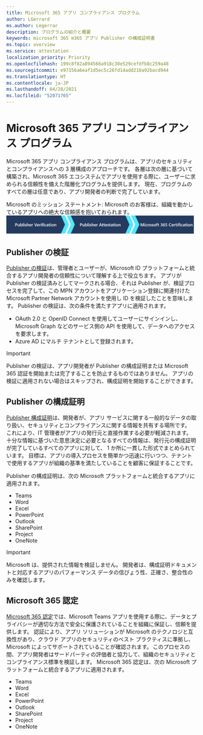 ```yaml
---
title: Microsoft 365 アプリ コンプライアンス プログラム
author: LGerrard
ms.author: Legerrar
description: プログラムの紹介と概要
keywords: microsoft 365 m365 アプリ Publisher の構成証明書
ms.topic: overview
ms.service: attestation
localization_priority: Priority
ms.openlocfilehash: 199c8f82a894566a918c30e529cefdfb8c259a48
ms.sourcegitcommit: e97156a6eaf1d5ec5c26fd14add210a92bacd944
ms.translationtype: HT
ms.contentlocale: ja-JP
ms.lasthandoff: 04/28/2021
ms.locfileid: "52071765"
---
```

# <a name="microsoft-365-app-compliance-program"></a>Microsoft 365 アプリ コンプライアンス プログラム

Microsoft 365 アプリ コンプライアンス プログラムは、アプリのセキュリティとコンプライアンスへの 3 層構成のアプローチです。 各層は次の層に基づいて構築され、Microsoft 365 エコシステムでアプリを使用する際に、ユーザーに求められる信頼性を備えた階層化プログラムを提供します。  現在、プログラムのすべての層は任意であり、アプリ開発者の判断で完了しています。 

Microsoft のミッション ステートメント: Microsoft のお客様は、組織を動かしているアプリへの絶大な信頼感を抱いておられます。
  ![アプリのコンプライアンスに対する 3 層構成のアプローチ](media/Microsoft-App-Compliance-Overview.png) 

## <a name="publisher-verification"></a>Publisher の検証

[Publisher の検証](https://docs.microsoft.com/azure/active-directory/develop/publisher-verification-overview)は、管理者とユーザーが、Microsoft ID プラットフォームと統合するアプリ開発者の信頼性について理解する上で役立ちます。 アプリが Publisher の検証済みとしてマークされる場合、それは Publisher が、検証プロセスを完了して、この MPN アカウントをアプリケーション登録に関連付けた Microsoft Partner Network アカウントを使用し ID を検証したことを意味します。
Publisher の検証は、次の条件を満たすアプリに適用されます。  
- OAuth 2.0 と OpenID Connect を使用してユーザーにサインインし、Microsoft Graph などのサービス側の API を使用して、データへのアクセスを要求します。 
- Azure AD にマルチ テナントとして登録されます。  

> [!IMPORTANT]
> Publisher の検証は、アプリ開発者が Publisher の構成証明または Microsoft 365 認証を開始または完了することを防止するものではありません。 アプリの検証に適用されない場合はスキップされ、構成証明を開始することができます。

## <a name="publisher-attestation"></a>Publisher の構成証明

[Publisher 構成証明](https://docs.microsoft.com/microsoft-365-app-certification/docs/enterprise-app-attestation-guide)は、開発者が、アプリ サービスに関する一般的なデータの取り扱い、セキュリティとコンプライアンスに関する情報を共有する場所です。 これにより、IT 管理者がアプリの発行元と直接作業する必要が軽減されます。 十分な情報に基づいた意思決定に必要となるすべての情報は、発行元の構成証明が完了しているすべてのアプリに対して、 1 か所に一貫した形式でまとめられています。 目標は、アプリの導入プロセスを簡単かつ迅速に行いつつ、テナントで使用するアプリが組織の基準を満たしていることを顧客に保証することです。

Publisher の構成証明は、次の Microsoft プラットフォームと統合するアプリに適用されます。
-   Teams
-   Word
-   Excel
-   PowerPoint 
-   Outlook
- SharePoint
- Project
- OneNote

> [!IMPORTANT]
> Microsoft は、提供された情報を検証しません。 開発者は、構成証明ドキュメントと対応するアプリのパフォーマンス データの信ぴょう性、正確さ、整合性のみを確認します。 

## <a name="microsoft-365-certification"></a>Microsoft 365 認定
[Microsoft 365 認定](https://docs.microsoft.com/microsoft-365-app-certification/docs/enterprise-app-certification-guide)では、Microsoft Teams アプリを使用する際に、データとプライバシーが適切な方法で安全に保護されていることを組織に保証し、信頼を提供します。 認証により、アプリ ソリューションが Microsoft のテクノロジと互換性があり、クラウド アプリのセキュリティのベスト プラクティスに準拠し、Microsoft によってサポートされていることが確認されます。 このプロセスの間、アプリ開発者はサードパーティの評価者と協力して、組織のセキュリティとコンプライアンス標準を検証します。 Microsoft 365 認定は、次の Microsoft プラットフォームと統合するアプリに適用されます。

-   Teams
-   Word
-   Excel
-   PowerPoint 
-   Outlook
- SharePoint
- Project
- OneNote
